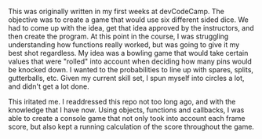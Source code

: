 This was originally written in my first weeks at devCodeCamp. The objective was to create a game that would use six different sided dice. We had to come up with the idea, get that idea approved by the instructors, and then create the program.  At this point in the course, I was struggling understanding how functions really worked, but was going to give it my best shot regardless.  My idea was a bowling game that would take certain values that were "rolled" into account when deciding how many pins would be knocked down.  I wanted to the probabilities to line up with spares, splits, gutterballs, etc.  Given my current skill set, I spun myself into circles a lot, and didn't get a lot done.  

This iritated me.  I readdressed this repo not too long ago, and with the knowledge that I have now.  Using objects, functions and callbacks, I was able to create a console game that not only took into account each frame score, but also kept a running calculation of the score throughout the game.

